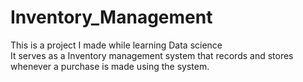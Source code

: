 # Inventory_Management
This is a project I made while learning Data science \
It serves as a Inventory management system that records and stores whenever a purchase is made using the system.
